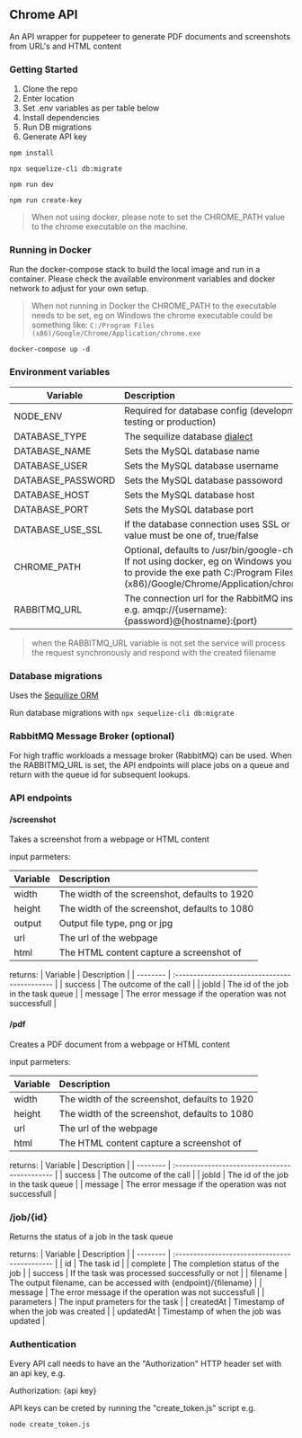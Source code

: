 ## Chrome API

An API wrapper for puppeteer to generate PDF documents and screenshots from URL's and HTML content

### Getting Started

1. Clone the repo
2. Enter location
3. Set .env variables as per table below
4. Install dependencies
5. Run DB migrations
6. Generate API key

`npm install`

`npx sequelize-cli db:migrate`

`npm run dev`

`npm run create-key`

> When not using docker, please note to set the CHROME_PATH value to the chrome executable on the machine. 

### Running in Docker

Run the docker-compose stack to build the local image and run in a container. Please check the available environment variables and docker network to adjust for your own setup.

> When not running in Docker the CHROME_PATH to the executable needs to be set, eg on Windows the chrome executable could be something like: `C:/Program Files (x86)/Google/Chrome/Application/chrome.exe`

`docker-compose up -d`

### Environment variables

| Variable          | Description                                                                                           |
| ----------------- | :---------------------------------------------------------------------------------------------------- |
| NODE_ENV          | Required for database config (development, testing or production)                                     |
| DATABASE_TYPE     | The sequilize database [dialect](https://sequelize.org/docs/v6/other-topics/dialect-specific-things/) |
| DATABASE_NAME     | Sets the MySQL database name                                                                          |
| DATABASE_USER     | Sets the MySQL database username                                                                      |
| DATABASE_PASSWORD | Sets the MySQL database passoword                                                                     |
| DATABASE_HOST     | Sets the MySQL database host                                                                          |
| DATABASE_PORT     | Sets the MySQL database port                                                                          |
| DATABASE_USE_SSL  | If the database connection uses SSL or not. value must be one of, true/false                          |
| CHROME_PATH       | Optional, defaults to /usr/bin/google-chrome. If not using docker, eg on Windows you need to provide the exe path C:/Program Files (x86)/Google/Chrome/Application/chrome.exe                          |
| RABBITMQ_URL      | The connection url for the RabbitMQ instance e.g. amqp://{username}:{password}@{hostname}:{port}      |

> when the RABBITMQ_URL variable is not set the service will process the request synchronously and respond with the created filename

### Database migrations

Uses the [Sequilize ORM](https://sequelize.org)

Run database migrations with
`npx sequelize-cli db:migrate`


### RabbitMQ Message Broker (optional)

For high traffic workloads a message broker (RabbitMQ) can be used. When the RABBITMQ_URL is set, the API endpoints will place jobs on a queue and return with the queue id for subsequent lookups.



### API endpoints

#### /screenshot

Takes a screenshot from a webpage or HTML content

input parmeters:

| Variable | Description                                   |
| -------- | :-------------------------------------------- |
| width    | The width of the screenshot, defaults to 1920 |
| height   | The width of the screenshot, defaults to 1080 |
| output   | Output file type, png or jpg                  |
| url      | The url of the webpage                        |
| html     | The HTML content capture a screenshot of      |

returns:
| Variable | Description |
| -------- | :-------------------------------------------- |
| success | The outcome of the call |
| jobId | The id of the job in the task queue |
| message | The error message if the operation was not successfull |

#### /pdf

Creates a PDF document from a webpage or HTML content

input parmeters:

| Variable | Description                                   |
| -------- | :-------------------------------------------- |
| width    | The width of the screenshot, defaults to 1920 |
| height   | The width of the screenshot, defaults to 1080 |
| url      | The url of the webpage                        |
| html     | The HTML content capture a screenshot of      |

returns:
| Variable | Description |
| -------- | :-------------------------------------------- |
| success | The outcome of the call |
| jobId | The id of the job in the task queue |
| message | The error message if the operation was not successfull |

### /job/{id}

Returns the status of a job in the task queue

returns:
| Variable | Description |
| -------- | :-------------------------------------------- |
| id | The task id |
| complete | The completion status of the job |
| success | If the task was processed successfully or not |
| filename | The output filename, can be accessed with {endpoint}/{filename} |
| message | The error message if the operation was not successfull |
| parameters | The input prameters for the task |
| createdAt | Timestamp of when the job was created |
| updatedAt | Timestamp of when the job was updated |

### Authentication

Every API call needs to have an the "Authorization" HTTP header set with an api key, e.g.

Authorization: {api key}

API keys can be creted by running the "create_token.js" script e.g.

`node create_token.js`
